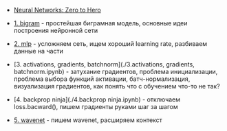 - [Neural Networks: Zero to Hero](https://www.youtube.com/playlist?list=PLAqhIrjkxbuWI23v9cThsA9GvCAUhRvKZ)

- [1. bigram](./1.bigram.ipynb) - простейшая биграмная модель, основные идеи построения нейронной сети
- [2. mlp](./2.mlp.ipynb) - усложняем сеть, ищем хороший learning rate, разбиваем данные на части
- [3. activations, gradients, batchnorm](./3.activations, gradients, batchnorm.ipynb) - затухание градиентов, проблема инициализации, проблема выбора функций активации, батч-нормализация, визуализация градиентов, как понять что с обучением что-то не так?
- [4. backprop ninja](./4.backprop ninja.ipynb) - отключаем loss.bacward(), пишем градиенты руками шаг за шагом
- [5. wavenet](./5.wavenet.ipynb) - пишем wavenet, расширяем контекст